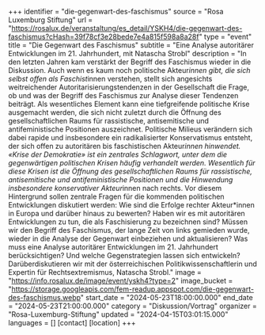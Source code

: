 +++
identifier = "die-gegenwart-des-faschismus"
source = "Rosa Luxemburg Stiftung"
url = "https://rosalux.de/veranstaltung/es_detail/YSKH4/die-gegenwart-des-faschismus?cHash=39f78cf3e28bede7e4a815f598a8a28f"
type = "event"
title = "Die Gegenwart des Faschismus"
subtitle = "Eine Analyse autoritärer Entwicklungen im 21. Jahrhundert, mit Natascha Strobl"
description = "In den letzten Jahren kam verstärkt der Begriff des Faschismus wieder in die Diskussion. Auch wenn es kaum noch politische Akteur*innen gibt, die sich selbst offen als Faschist*innen verstehen, stellt sich angesichts weitreichender Autoritarisierungstendenzen in der Gesellschaft die Frage, ob und was der Begriff des Faschismus zur Analyse dieser Tendenzen beiträgt. Als wesentliches Element kann eine tiefgreifende politische Krise ausgemacht werden, die sich nicht zuletzt durch die Öffnung des gesellschaftlichen Raums für rassistische, antisemitische und antifeministische Positionen auszeichnet. Politische Milieus verändern sich dabei rapide und insbesondere ein radikalisierter Konservatismus entsteht, der sich offen zu autoritären bis faschistischen Akteur*innen hinwendet. 
«Krise der Demokratie» ist ein zentrales Schlagwort, unter dem die gegenwärtigen politischen Krisen häufig verhandelt werden. Wesentlich für diese Krisen ist die Öffnung des gesellschaftlichen Raums für rassistische, antisemitische und antifeministische Positionen und die Hinwendung insbesondere konservativer Akteur*innen nach rechts. Vor diesem Hintergrund sollen zentrale Fragen für die kommenden politischen Entwicklungen diskutiert werden: Wie sind die Erfolge rechter Akteur*innen in Europa und darüber hinaus zu bewerten? Haben wir es mit autoritären Entwicklungen zu tun, die als Faschisierung zu bezeichnen sind? Müssen wir den Begriff des Faschismus, der lange Zeit von links gemieden wurde, wieder in die Analyse der Gegenwart einbeziehen und aktualisieren? Was muss eine Analyse autoritärer Entwicklungen im 21. Jahrhundert berücksichtigen? Und welche Gegenstrategien lassen sich entwickeln?
Darüberdiskutieren wir mit der österreichischen Politikwissenschaftlerin und Expertin für Rechtsextremismus, Natascha Strobl."
image = "https://info.rosalux.de/image/event/yskh4?type=2"
image_bucket = "https://storage.googleapis.com/fem-readup.appspot.com/die-gegenwart-des-faschismus.webp"
start_date = "2024-05-23T18:00:00.000"
end_date = "2024-05-23T21:00:00.000"
category = "Diskussion/Vortrag"
organizer = "Rosa-Luxemburg-Stiftung"
updated = "2024-04-15T03:01:15.000"
languages = []
[contact]
[location]
+++